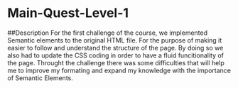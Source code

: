 # Main-Quest-Level-1
##Description
For the first challenge of the course, we implemented Semantic elements to the original HTML file. For the purpose of making it easier to follow and understand the structure of the page. By doing so we also had to update the CSS coding in order to have a fluid funcitionality of the page. Throught the challenge there was some difficulties that will help me to improve my formating and expand my knowledge with the importance of Semantic Elements.

